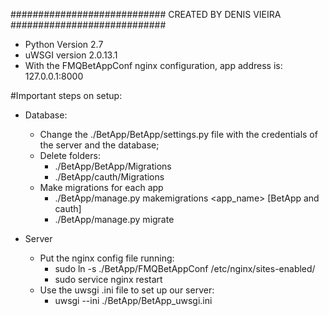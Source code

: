 ############################
 CREATED BY DENIS VIEIRA
############################

- Python Version 2.7
- uWSGI version 2.0.13.1
- With the FMQBetAppConf nginx configuration, app address is: 127.0.0.1:8000

#Important steps on setup:
- Database:
	- Change the ./BetApp/BetApp/settings.py file with the credentials of the server and the database;
	- Delete folders:
		- ./BetApp/BetApp/Migrations
		- ./BetApp/cauth/Migrations
	- Make migrations for each app
		- ./BetApp/manage.py makemigrations <app_name>   [BetApp and cauth]
		- ./BetApp/manage.py migrate

- Server
	- Put the nginx config file running:
		- sudo ln -s ./BetApp/FMQBetAppConf /etc/nginx/sites-enabled/
		- sudo service nginx restart
	- Use the uwsgi .ini file to set up our server:
		- uwsgi --ini ./BetApp/BetApp_uwsgi.ini
